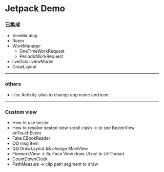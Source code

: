 # Jetpack Demo
### 已集成
- ViewBinding
- Room
- WorkManager
  - OneTimeWorkRequest
  - PeriodicWorkRequest
- liveData+viewModel
- DrawLayout
----
### others
- Use Activity-alias to change app name and icon
----
### Custom view
- How to use bezier
- How to resolve nested view scroll clash -> to see BezierView onTouchEvent
- Fake EBookReader
- QQ msg item
- QQ DrawLayout && change MainView
- FireworkView -> Surface View draw UI not in UI-Thread
- CountDownClock
- PathMeasure -> clip path segment to draw
